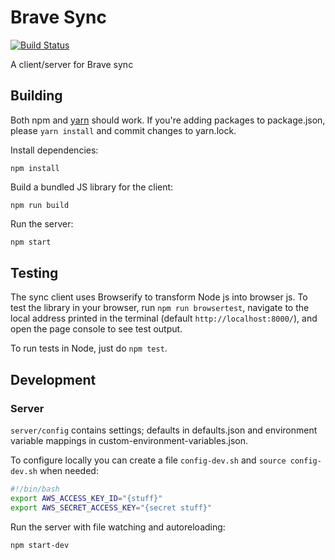 # Brave Sync

[![Build
Status](https://travis-ci.org/brave/sync.svg?branch=master)](https://travis-ci.org/brave/sync)

A client/server for Brave sync

## Building

Both npm and [yarn](https://yarnpkg.com/) should work. If you're adding packages to package.json, please `yarn install` and commit changes to yarn.lock.

Install dependencies:

```
npm install
```

Build a bundled JS library for the client:

```
npm run build
```

Run the server:

```sh
npm start
```

## Testing

The sync client uses Browserify to transform Node js into browser js. To test
the library in your browser, run `npm run browsertest`, navigate to the
local address printed in the terminal (default `http://localhost:8000/`),
and open the page console to see test output.

To run tests in Node, just do `npm test`.

## Development

### Server

`server/config` contains settings; defaults in defaults.json and environment variable mappings in custom-environment-variables.json.

To configure locally you can create a file `config-dev.sh` and `source config-dev.sh` when needed:

```sh
#!/bin/bash
export AWS_ACCESS_KEY_ID="{stuff}"
export AWS_SECRET_ACCESS_KEY="{secret stuff}"
```

Run the server with file watching and autoreloading:
```sh
npm start-dev
```
